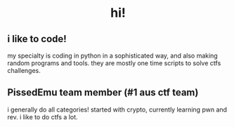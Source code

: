 <div align="center">
 <h1>hi!</h1>
</div>

## i like to code!
my specialty is coding in python in a sophisticated way, and also making random programs and tools. they are mostly one time scripts to solve ctfs challenges.

## PissedEmu team member (#1 aus ctf team)
i generally do all categories! started with crypto, currently learning pwn and rev.
i like to do ctfs a lot. 
